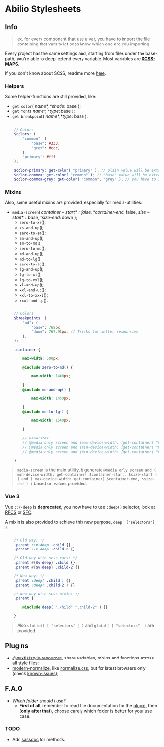 # Abilio Stylesheets

## Info

> ex. for every component that use a var, you have to import the file containing that vars to let scss know which one are you importing.

Every project has the same settings and, starting from files under the base-path, you're able to deep-extend every variable.
Most variables are [**SCSS-MAPS**](https://sass-lang.com/documentation/values/maps).

If you don't know about SCSS, readme more [here](https://sass-lang.com/).

### Helpers

Some helper-functions are still provided, like:

- `get-color`( *$name*, *$shade*: base );
- `get-font`( *$name*, *$type*: base );
- `get-breakpoint`( *$name*, *$type*: base ).

```scss

    // Colors
    $colors: (
        "common": (
            "base": #333,
            "grey": #ccc,
        ),
        "primary": #fff
    );

    $color-primary: get-color( "primary" ); // plain value will be extracted
    $color-common: get-color( "common" ); // "base" value will be extracted
    $color-common-grey: get-color( "common", "grey" ); // you have to specify which shade you want

```

### Mixins

Also, some useful mixins are provided, especially for media-utilities:

- `media-screen`( *$container-start*: false, *$container-end*: false, *$size-start*: base, *$size-end*: down );
  - `zero-to-xs`();
  - `xs-and-up`();
  - `zero-to-sm`();
  - `sm-and-up`();
  - `sm-to-md`();
  - `zero-to-md`();
  - `md-and-up`();
  - `md-to-lg`();
  - `zero-to-lg`();
  - `lg-and-up`();
  - `lg-to-xl`();
  - `lg-to-xxl`();
  - `xl-and-up`();
  - `xxl-and-up`();
  - `xxl-to-xxxl`();
  - `xxxl-and-up`().

```scss

    // Colors
    $breakpoints: (
        "md": (
            "base": 768px,
            "down": 767.98px, // Tricks for better responsive
        ),
    );

    .container {

        max-width: 500px;

        @include zero-to-md() {

            max-width: 1400px;

        }
        @include md-and-up() {

            max-width: 1450px;

        }
        @include md-to-lg() {

            max-width: 1500px;

        }

        // Generates
        // @media only screen and (max-device-width: [get-container( "md", down )]) {}
        // @media only screen and (min-device-width: [get-container( "md", base )]) {}
        // @media only screen and (min-device-width: [get-container( "md", base )]) and (max-device-width: [get-container( "lg", down )]) {}

    }

```

> `media-screen` is the main utility, it generate `@media only screen and ( min-device-width: get-container( $container-start, $size-start ) ) and ( max-device-width: get-container( $container-end, $size-end ) )` based on values provided.

### Vue 3

Vue `::v-deep` is **deprecated**, you now have to use `:deep()` selector, look at [RFCS](https://github.com/vuejs/rfcs/blob/main/active-rfcs/0023-scoped-styles-changes.md) or [SFC](https://vuejs.org/api/sfc-css-features.html#scoped-css).

A mixin is also provided to achieve this new purpose, `deep( ["selectors"] )`:

```scss

    /* Old way: */
    .parent ::v-deep .child {}
    .parent ::v-deep .child-2 {}

    /* Old way with scss vars: */
    .parent #{$v-deep} .child {}
    .parent #{$v-deep} .child-2 {}

    /* New way: */
    .parent :deep( .child ) {}
    .parent :deep( .child-2 ) {}

    /* New way with scss mixin: */
    .parent {

        @include deep( ".child" ".child-2" ) {}

    }

```

> Also `slotted( [ "selectors" ] )` and `global( [ "selectors" ])` are provided.

## Plugins

- [@nuxtjs/style-resources](https://github.com/nuxt-community/style-resources-module), share variables, mixins and functions across all style files;
- [modern-normalize](https://github.com/sindresorhus/modern-normalize), like [normalize.css](https://github.com/necolas/normalize.css), but for latest browsers only (check [known-issues](https://github.com/necolas/normalize.css#extended-details-and-known-issues));

## F.A.Q

- *Which folder should i use?*
  - **First of all**, remember to read the documentation for the [plugin](https://github.com/nuxt-community/style-resources-module#warning), then (**only after that**), choose carely which folder is better for your use case.

### TODO

- Add [sassdoc](http://sassdoc.com/) for methods.
